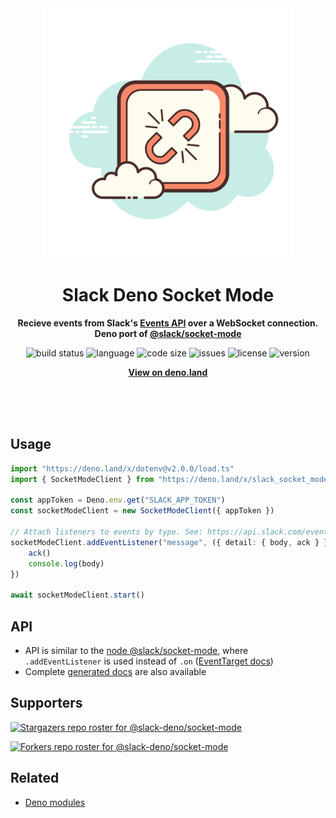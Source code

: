 <div align="center">
    <img src="assets/logo.svg" width="400" height="400" alt="Socket icon">
    <h1>Slack Deno Socket Mode</h1>
    <p>
        <b>Recieve events from Slack's <a href="https://api.slack.com/apis/connections/events-api">Events API</a> over a WebSocket connection. Deno port of <a href="https://www.npmjs.com/package/@slack/socket-mode">@slack/socket-mode</a></b>
    </p>
    <p>
        <img alt="build status" src="https://img.shields.io/github/workflow/status/slack-deno/socket-mode/Deno?label=checks" >
        <img alt="language" src="https://img.shields.io/github/languages/top/slack-deno/socket-mode" >
        <img alt="code size" src="https://img.shields.io/github/languages/code-size/slack-deno/socket-mode">
        <img alt="issues" src="https://img.shields.io/github/issues/slack-deno/socket-mode" >
        <img alt="license" src="https://img.shields.io/github/license/slack-deno/socket-mode">
        <img alt="version" src="https://img.shields.io/github/v/release/slack-deno/socket-mode">
    </p>
    <p>
        <b><a href="https://deno.land/x/slack_socket_mode">View on deno.land</a></b>
    </p>
    <br>
    <br>
    <br>
</div>

## Usage

```ts
import "https://deno.land/x/dotenv@v2.0.0/load.ts"
import { SocketModeClient } from "https://deno.land/x/slack_socket_mode@1.0.0/mod.ts"

const appToken = Deno.env.get("SLACK_APP_TOKEN")
const socketModeClient = new SocketModeClient({ appToken })

// Attach listeners to events by type. See: https://api.slack.com/events/message
socketModeClient.addEventListener("message", ({ detail: { body, ack } }) => {
    ack()
    console.log(body)
})

await socketModeClient.start()
```

## API

- API is similar to the [node @slack/socket-mode](https://www.npmjs.com/package/@slack/socket-mode), where `.addEventListener` is used instead of `.on` ([EventTarget docs](https://developer.mozilla.org/en-US/docs/Web/API/EventTarget))
- Complete [generated docs](https://doc.deno.land/https/deno.land/x/slack_socket_mode@1.0.0/mod.ts) are also available

## Supporters

[![Stargazers repo roster for @slack-deno/socket-mode](https://reporoster.com/stars/slack-deno/socket-mode)](https://github.com/slack-deno/socket-mode/stargazers)

[![Forkers repo roster for @slack-deno/socket-mode](https://reporoster.com/forks/slack-deno/socket-mode)](https://github.com/slack-deno/socket-mode/network/members)

## Related

- [Deno modules](https://github.com/KhushrajRathod/DenoModules)
